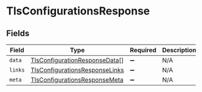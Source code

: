 # TlsConfigurationsResponse


## Fields

| Field                                                                                   | Type                                                                                    | Required                                                                                | Description                                                                             |
| --------------------------------------------------------------------------------------- | --------------------------------------------------------------------------------------- | --------------------------------------------------------------------------------------- | --------------------------------------------------------------------------------------- |
| `data`                                                                                  | [TlsConfigurationResponseData](../../models/shared/tlsconfigurationresponsedata.md)[]   | :heavy_minus_sign:                                                                      | N/A                                                                                     |
| `links`                                                                                 | [TlsConfigurationsResponseLinks](../../models/shared/tlsconfigurationsresponselinks.md) | :heavy_minus_sign:                                                                      | N/A                                                                                     |
| `meta`                                                                                  | [TlsConfigurationsResponseMeta](../../models/shared/tlsconfigurationsresponsemeta.md)   | :heavy_minus_sign:                                                                      | N/A                                                                                     |